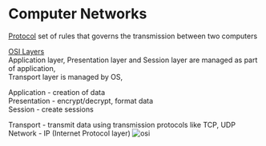 # Computer Networks

<ins>Protocol</ins> set of rules that governs the transmission between two computers    

<ins>OSI Layers</ins>   
Application layer, Presentation layer and Session layer are managed as part of application,   
Transport layer is managed by OS, 

Application - creation of data    
Presentation - encrypt/decrypt, format data   
Session - create sessions    

Transport - transmit data using transmission protocols like TCP, UDP    
Network - IP (Internet Protocol layer)
![osi](https://user-images.githubusercontent.com/16437905/202200438-ea1c47e3-966c-44aa-b5a9-db82375b0dce.png)
